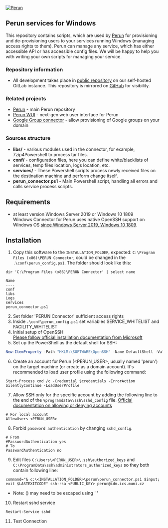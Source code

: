 [![Perun](https://webcentrum.muni.cz/media/3153530/perun.svg)](https://perun-aai.org)

## Perun services for Windows ##

This repository contains scripts, which are used by [Perun](https://perun.cesnet.cz/web/) for provisioning and de-provisioning users to your services running Windows (managing access rights to them). Perun can manage any service, which has either accessible API or has accessible config files. We will be happy to help you with writing your own scripts for managing your service.

### Repository information

-   All development takes place in [public repository](https://gitlab.ics.muni.cz/perun/perun-idm/perun-services-windows) on our self-hosted GitLab instance. This repository is mirrored on [GitHub](https://github.com/CESNET/perun-services-windows) for visibility.

### Related projects ###

* [Perun](https://gitlab.ics.muni.cz/perun/perun-idm/perun) - main Perun repository
* [Perun WUI](https://gitlab.ics.muni.cz/perun/perun-idm/perun-wui) - next-gen web user interface for Perun
* [Google Group connector](https://github.com/CESNET/google-group-connector) - allow provisioning of Google groups on your domain

### Sources structure ###

* **libs/** - various modules used in the connector, for example, 7zip4Powershell to process tar files.
* **conf/** - configuration files, here you can define white/blacklists of services, temp files location, logs location, etc.
* **services/** - These Powershell scripts process newly received files on the destination machine and perform change itself.
* **perun_connector.ps1** - Main Powershell script, handling all errors and calls service process scripts.

## Requirements 
- at least version Windows Server 2019 or Windows 10 1809   
Windows Connector for Perun uses native OpenSSH support on Windows OS [since Windows Server 2019, Windows 10 1809](https://docs.microsoft.com/en-us/windows-server/administration/openssh/openssh_install_firstuse).

## Installation
1. Copy this software to the `INSTALLATION_FOLDER`, expected: `C:\Program Files (x86)\PERUN Connector`, could be changed in the `.\conf\perun_config.ps1`. The folder should look like this:
```
dir 'C:\Program Files (x86)\PERUN Connector' | select name

Name               
----               
conf               
libs               
Logs               
services           
perun_connector.ps1
```
2. Set folder 'PERUN Connector' sufficient access rights
3. Inside `.\conf\perun_config.ps1` set variables SERVICE_WHITELIST and FACILITY_WHITELIST
4. Initial setup of OpenSSH   
[Please follow official installation documentation from Microsoft](https://docs.microsoft.com/en-us/windows-server/administration/openssh/openssh_install_firstuse)
5. Set up the PowerShell as the default shell for SSH:   
```powershell
New-ItemProperty -Path "HKLM:\SOFTWARE\OpenSSH" -Name DefaultShell -Value "C:\Windows\System32\WindowsPowerShell\v1.0\powershell.exe" -PropertyType String -Force
```
6. Create an account for Perun (<PERUN_USER>, usually named 'perun') on the target machine (or create as a domain account). It's recommended to load user profile using the following command:
```
Start-Process cmd /c -Credential $credentials -ErrorAction SilentlyContinue -LoadUserProfile
```
7. Allow SSH only for the specific account by adding the following line to the end of the `%programdata%\ssh\sshd_config` file. [Official documentation on allowing or denying accounts](https://docs.microsoft.com/en-us/windows-server/administration/openssh/openssh_server_configuration#allowgroups-allowusers-denygroups-denyusers)
```
# For local account
AllowUsers <PERUN_USER>
``` 
8. Forbid `password authentication` by changing `sshd_config`.
```
# From
#PasswordAuthentication yes
# To
PasswordAuthentication no
```
9. Edit files `C:\Users\<PERUN_USER>\.ssh\authorized_keys` and `C:\ProgramData\ssh\administrators_authorized_keys` so they both contain following line:
```
command="& c:\<INSTALLATION_FOLDER>\perun\perun_connector.ps1 $input; exit $LASTEXITCODE" ssh-rsa <PUBLIC_KEY> perun@idm.ics.muni.cz
```
  - Note: () may need to be escaped using ' '

10. Restart sshd service
```
Restart-Service sshd
```
11. Test Connection
